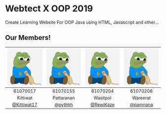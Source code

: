 # Webtect X OOP 2019
Create Learning Website For OOP Java using HTML, Javascript and other... 

## Our Members!
|<a href=""><img src="img/profile.jpg" width="120" height="120"></a>|<a href=""><img src="img/profile.jpg" width="120" height="120"></a>|<a href=""><img src="img/profile.jpg" width="120" height="120"></a>|<a href=""><img src="img/profile.jpg" width="120" height="120"></a>|
|:-------------:|:-------------:|:-------------:|:-------------:|
| 61070017      | 61070155      | 61070204      | 61070206      |
| Kittiwat      | Pattaranan    | Wasitpol      | Wareerat      |
| [@Kittiwat17]() | [@pythhh]() | [@RewiKaze]() | [@pamnana]()  
